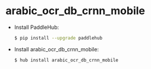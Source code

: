 # arabic_ocr_db_crnn_mobile
* Install PaddleHub: 

    ```bash
    $ pip install --upgrade paddlehub
    ```

* Install arabic_ocr_db_crnn_mobile: 

    ```bash
    $ hub install arabic_ocr_db_crnn_mobile
    ```
